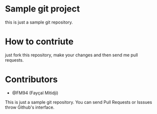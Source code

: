 # Sample git project
this is just a sample git repository.

# How to contriute

just fork this repository, make your changes and then send 
me pull requests.

# Contributors
* @FM94 (Fayçal Mitidji)

This is just a sample git repository. You can send Pull Requests or Isssues throw Github's interface.
